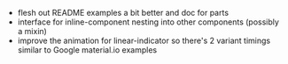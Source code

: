 - flesh out README examples a bit better and doc for parts
- interface for inline-component nesting into other components (possibly a mixin)
- improve the animation for linear-indicator so there's 2 variant timings similar to Google material.io examples

